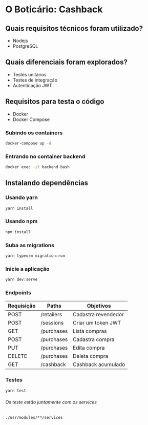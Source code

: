 # O Boticário: Cashback

## Quais requisitos técnicos foram utilizado?

- Nodejs
- PostgreSQL

## Quais diferenciais foram explorados?

- Testes unitários
- Testes de integração
- Autenticação JWT

## Requisitos para testa o código

- Docker
- Docker Compose

### Subindo os containers

```bash
docker-compose up -d
```

### Entrando no container backend

```bash
docker exec -it backend bash
```

## Instalando dependências

### Usando yarn

```bash
yarn install
```

### Usando npm

```bash
npm install
```

### Suba as migrations

```bash
yarn typeorm migration:run
```

### Inicie a aplicação

```bash
yarn dev:serve
```

### Endpoints

| Requisição | Paths      | Objetivos           |
| ---------- | ---------- | ------------------- |
| POST       | /retailers | Cadastra revendedor |
| POST       | /sessions  | Criar um token JWT  |
| GET        | /purchases | Lista compras       |
| POST       | /purchases | Cadastra compra     |
| PUT        | /purchases | Edita compra        |
| DELETE     | /purchases | Deleta compra       |
| GET        | /cashback  | Cashback acumulado  |

### Testes

```bash
yarn test
```

###### Os teste estão juntamente com os services

```bash
./usr/modules/**/services
```
